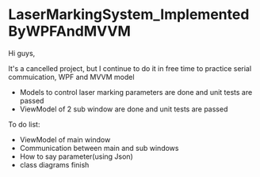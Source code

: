 # LaserMarkingSystem_ImplementedByWPFAndMVVM
 Hi guys,
 
 It's a cancelled project, but I continue to do it in free time to practice serial commuication, WPF and MVVM model
 - Models to control laser marking parameters are done and unit tests are passed
 - ViewModel of 2 sub window are done and unit tests are passed
 
 To do list:
 - ViewModel of main window
 - Communication between main and sub windows
 - How to say parameter(using Json)
 - class diagrams finish
 
 
